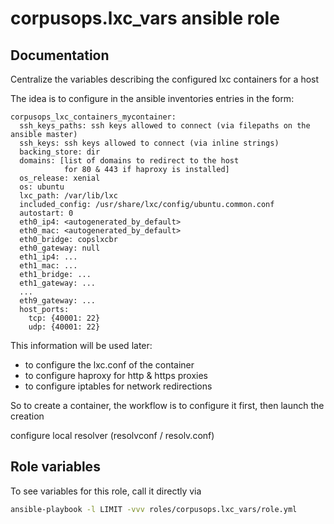 # corpusops.lxc_vars ansible role

## Documentation

Centralize the variables describing the configured lxc containers for a host

The idea is to configure in the ansible inventories entries in the form:
```
corpusops_lxc_containers_mycontainer:
  ssh_keys_paths: ssh keys allowed to connect (via filepaths on the ansible master)
  ssh_keys: ssh keys allowed to connect (via inline strings)
  backing_store: dir
  domains: [list of domains to redirect to the host
            for 80 & 443 if haproxy is installed]
  os_release: xenial
  os: ubuntu
  lxc_path: /var/lib/lxc
  included_config: /usr/share/lxc/config/ubuntu.common.conf
  autostart: 0
  eth0_ip4: <autogenerated_by_default>
  eth0_mac: <autogenerated_by_default>
  eth0_bridge: copslxcbr
  eth0_gateway: null
  eth1_ip4: ...
  eth1_mac: ...
  eth1_bridge: ...
  eth1_gateway: ...
  ...
  eth9_gateway: ...
  host_ports:
    tcp: {40001: 22}
    udp: {40001: 22}
```

This information will be used later:

  - to configure the lxc.conf of the container
  - to configure haproxy for http & https proxies
  - to configure iptables for network redirections

So to create a container, the workflow is to configure it first, then launch the creation

configure local resolver (resolvconf / resolv.conf)

## Role variables
To see variables for this role, call it directly via
```bash
ansible-playbook -l LIMIT -vvv roles/corpusops.lxc_vars/role.yml
```
